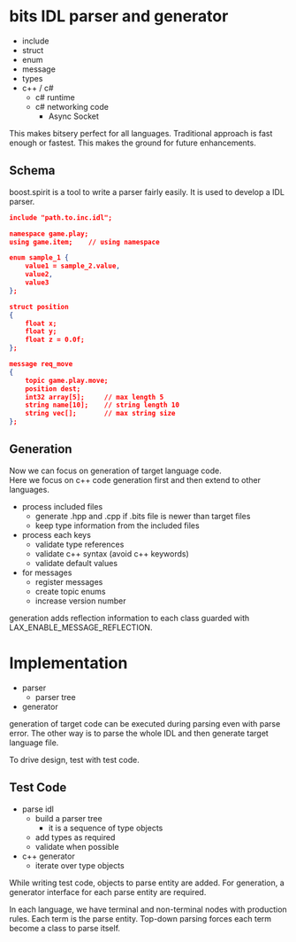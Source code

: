 # bits IDL parser and generator 

- include 
- struct 
- enum 
- message
- types 
- c++ / c# 
  - c# runtime 
  - c# networking code 
    - Async Socket 

This makes bitsery perfect for all languages. 
Traditional approach is fast enough or fastest. 
This makes the ground for future enhancements. 

## Schema 

boost.spirit is a tool to write a parser fairly easily. It is used to develop a IDL parser.

```json
include "path.to.inc.idl";

namespace game.play;
using game.item;	// using namespace

enum sample_1 {
    value1 = sample_2.value,
    value2, 
    value3
};

struct position 
{
    float x; 
    float y; 
    float z = 0.0f;
};

message req_move 
{
    topic game.play.move;
    position dest; 
    int32 array[5];  	// max length 5
    string name[10];	// string length 10
    string vec[];  		// max string size
};
```



## Generation 

Now we can focus on generation of target language code.  
Here we focus on c++ code generation first and then extend to other languages. 

- process included files 
  - generate .hpp and .cpp if .bits file is newer than target files 
  - keep type information from the included files
- process each keys 
  - validate type references 
  - validate c++ syntax (avoid c++ keywords)
  - validate default values
- for messages
  - register messages 
  - create topic enums 
  - increase version number

generation adds reflection information to each class guarded 
with LAX_ENABLE_MESSAGE_REFLECTION. 

# Implementation 

- parser 
  - parser tree
- generator

generation of target code can be executed during parsing even with parse error.  The other way is to parse the whole IDL and then generate target language file. 

To drive design, test with test code. 



## Test Code 

- parse idl
  - build a parser tree 
    - it is a sequence of type objects 
  - add types as required 
  - validate when possible 
- c++ generator
  - iterate over type objects 




While writing test code, objects to parse entity are added. For generation, a generator interface for each parse entity are required. 

In each language, we have terminal and non-terminal nodes with production rules. Each term is the parse entity. Top-down parsing forces each term become a class to parse itself. 






